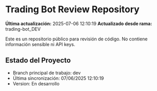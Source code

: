﻿# Trading Bot Review Repository

**Última actualización:** 2025-07-06 12:10:19
**Actualizado desde rama:** trading-bot_DEV

Este es un repositorio público para revisión de código. 
No contiene información sensible ni API keys.

## Estado del Proyecto
- Branch principal de trabajo: dev
- Última sincronización: 07/06/2025 12:10:19
- Version: En desarrollo

